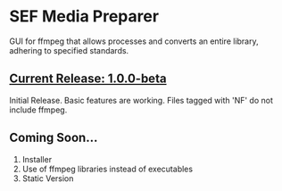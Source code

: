 # SEF Media Preparer
GUI for ffmpeg that allows processes and converts an entire library, adhering to specified standards.

## [Current Release: 1.0.0-beta](https://github.com/alecselle/sefmediapreparer/releases)
Initial Release. Basic features are working.
Files tagged with 'NF' do not include ffmpeg.

## Coming Soon...
1. Installer
2. Use of ffmpeg libraries instead of executables
3. Static Version
